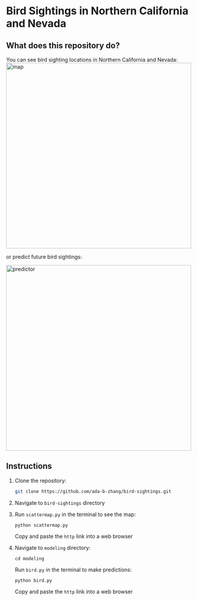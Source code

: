 # Bird Sightings in Northern California and Nevada

## What does this repository do? 
You can see bird sighting locations in Northern California and Nevada:  
  <img width="500" alt="map" src="https://github.com/user-attachments/assets/8a7261d2-a574-4c07-ac71-1d10dd5bb189" />
  


or predict future bird sightings:
  
  <img width="500" alt="predictor" src="https://github.com/user-attachments/assets/a6340ea9-f993-49a8-9af0-57f0069a5e06" />

## Instructions
1. Clone the repository:
   ```bash
   git clone https://github.com/ada-b-zhang/bird-sightings.git
   ```

2. Navigate to `bird-sightings` directory
3. Run `scattermap.py` in the terminal to see the map:
   ```
   python scattermap.py
   ```
   Copy and paste the `http` link into a web browser
4. Navigate to `modeling` directory:
   ```
   cd modeling
   ```
   Run `bird.py` in the terminal to make predictions:
   ```
   python bird.py
   ```
   Copy and paste the `http` link into a web browser

